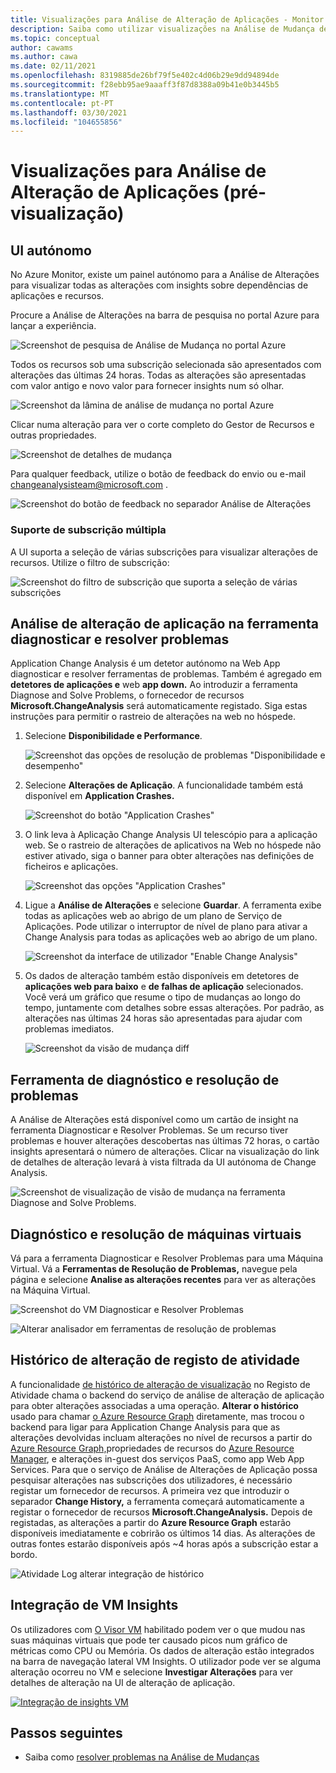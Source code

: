 ```yaml
---
title: Visualizações para Análise de Alteração de Aplicações - Monitor Azure
description: Saiba como utilizar visualizações na Análise de Mudança de Aplicação no Monitor Azure.
ms.topic: conceptual
author: cawams
ms.author: cawa
ms.date: 02/11/2021
ms.openlocfilehash: 8319885de26bf79f5e402c4d06b29e9dd94894de
ms.sourcegitcommit: f28ebb95ae9aaaff3f87d8388a09b41e0b3445b5
ms.translationtype: MT
ms.contentlocale: pt-PT
ms.lasthandoff: 03/30/2021
ms.locfileid: "104655856"
---
```

# <a name="visualizations-for-application-change-analysis-preview"></a>Visualizações para Análise de Alteração de Aplicações (pré-visualização)

## <a name="standalone-ui"></a>UI autónomo

No Azure Monitor, existe um painel autónomo para a Análise de Alterações para visualizar todas as alterações com insights sobre dependências de aplicações e recursos.

Procure a Análise de Alterações na barra de pesquisa no portal Azure para lançar a experiência.

![Screenshot de pesquisa de Análise de Mudança no portal Azure](./media/change-analysis/search-change-analysis.png)

Todos os recursos sob uma subscrição selecionada são apresentados com alterações das últimas 24 horas. Todas as alterações são apresentadas com valor antigo e novo valor para fornecer insights num só olhar.

![Screenshot da lâmina de análise de mudança no portal Azure](./media/change-analysis/change-analysis-standalone-blade.png)

Clicar numa alteração para ver o corte completo do Gestor de Recursos e outras propriedades.

![Screenshot de detalhes de mudança](./media/change-analysis/change-details.png)

Para qualquer feedback, utilize o botão de feedback do envio ou e-mail changeanalysisteam@microsoft.com .

![Screenshot do botão de feedback no separador Análise de Alterações](./media/change-analysis/change-analysis-feedback.png)

### <a name="multiple-subscription-support"></a>Suporte de subscrição múltipla

A UI suporta a seleção de várias subscrições para visualizar alterações de recursos. Utilize o filtro de subscrição:

![Screenshot do filtro de subscrição que suporta a seleção de várias subscrições](./media/change-analysis/multiple-subscriptions-support.png)


## <a name="application-change-analysis-in-the-diagnose-and-solve-problems-tool"></a>Análise de alteração de aplicação na ferramenta diagnosticar e resolver problemas

Application Change Analysis é um detetor autónomo na Web App diagnosticar e resolver ferramentas de problemas. Também é agregado em **detetores de aplicações e** web **app down.** Ao introduzir a ferramenta Diagnose and Solve Problems, o fornecedor de recursos **Microsoft.ChangeAnalysis** será automaticamente registado. Siga estas instruções para permitir o rastreio de alterações na web no hóspede.

1. Selecione **Disponibilidade e Performance**.

    ![Screenshot das opções de resolução de problemas "Disponibilidade e desempenho"](./media/change-analysis/availability-and-performance.png)

2. Selecione **Alterações de Aplicação**. A funcionalidade também está disponível em **Application Crashes.**

   ![Screenshot do botão "Application Crashes"](./media/change-analysis/application-changes.png)

3. O link leva à Aplicação Change Analysis UI telescópio para a aplicação web. Se o rastreio de alterações de aplicativos na Web no hóspede não estiver ativado, siga o banner para obter alterações nas definições de ficheiros e aplicações.

   ![Screenshot das opções "Application Crashes"](./media/change-analysis/enable-changeanalysis.png)

4. Ligue a **Análise de Alterações** e selecione **Guardar**. A ferramenta exibe todas as aplicações web ao abrigo de um plano de Serviço de Aplicações. Pode utilizar o interruptor de nível de plano para ativar a Change Analysis para todas as aplicações web ao abrigo de um plano.

    ![Screenshot da interface de utilizador "Enable Change Analysis"](./media/change-analysis/change-analysis-on.png)

5. Os dados de alteração também estão disponíveis em detetores de **aplicações web para baixo** e **de falhas de aplicação** selecionados. Você verá um gráfico que resume o tipo de mudanças ao longo do tempo, juntamente com detalhes sobre essas alterações. Por padrão, as alterações nas últimas 24 horas são apresentadas para ajudar com problemas imediatos.

     ![Screenshot da visão de mudança diff](./media/change-analysis/change-view.png)

## <a name="diagnose-and-solve-problems-tool"></a>Ferramenta de diagnóstico e resolução de problemas
A Análise de Alterações está disponível como um cartão de insight na ferramenta Diagnosticar e Resolver Problemas. Se um recurso tiver problemas e houver alterações descobertas nas últimas 72 horas, o cartão insights apresentará o número de alterações. Clicar na visualização do link de detalhes de alteração levará à vista filtrada da UI autónoma de Change Analysis.

![Screenshot de visualização de visão de mudança na ferramenta Diagnose and Solve Problems.](./media/change-analysis/change-insight-diagnose-and-solve.png)



## <a name="virtual-machine-diagnose-and-solve-problems"></a>Diagnóstico e resolução de máquinas virtuais

Vá para a ferramenta Diagnosticar e Resolver Problemas para uma Máquina Virtual.  Vá a **Ferramentas de Resolução de Problemas,** navegue pela página e selecione **Analise as alterações recentes** para ver as alterações na Máquina Virtual.

![Screenshot do VM Diagnosticar e Resolver Problemas](./media/change-analysis/vm-dnsp-troubleshootingtools.png)

![Alterar analisador em ferramentas de resolução de problemas](./media/change-analysis/analyze-recent-changes.png)

## <a name="activity-log-change-history"></a>Histórico de alteração de registo de atividade

A funcionalidade [de histórico de alteração de visualização](../essentials/activity-log.md#view-change-history) no Registo de Atividade chama o backend do serviço de análise de alteração de aplicação para obter alterações associadas a uma operação. **Alterar o histórico** usado para chamar [o Azure Resource Graph](../../governance/resource-graph/overview.md) diretamente, mas trocou o backend para ligar para Application Change Analysis para que as alterações devolvidas incluam alterações no nível de recursos a partir do [Azure Resource Graph,](../../governance/resource-graph/overview.md)propriedades de recursos do [Azure Resource Manager](../../azure-resource-manager/management/overview.md), e alterações in-guest dos serviços PaaS, como app Web App Services. Para que o serviço de Análise de Alterações de Aplicação possa pesquisar alterações nas subscrições dos utilizadores, é necessário registar um fornecedor de recursos. A primeira vez que introduzir o separador **Change History,** a ferramenta começará automaticamente a registar o fornecedor de recursos **Microsoft.ChangeAnalysis.** Depois de registadas, as alterações a partir do **Azure Resource Graph** estarão disponíveis imediatamente e cobrirão os últimos 14 dias. As alterações de outras fontes estarão disponíveis após ~4 horas após a subscrição estar a bordo.

![Atividade Log alterar integração de histórico](./media/change-analysis/activity-log-change-history.png)

## <a name="vm-insights-integration"></a>Integração de VM Insights

Os utilizadores com [O Visor VM](../vm/vminsights-overview.md) habilitado podem ver o que mudou nas suas máquinas virtuais que pode ter causado picos num gráfico de métricas como CPU ou Memória. Os dados de alteração estão integrados na barra de navegação lateral VM Insights. O utilizador pode ver se alguma alteração ocorreu no VM e selecione **Investigar Alterações** para ver detalhes de alteração na UI de alteração de aplicação.

[![Integração de insights VM](./media/change-analysis/vm-insights.png)](./media/change-analysis/vm-insights.png#lightbox)

## <a name="next-steps"></a>Passos seguintes

- Saiba como [resolver problemas na Análise de Mudanças](change-analysis-troubleshoot.md)

